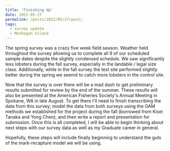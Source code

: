 ```yaml
---
title: 'Finishing Up'
date: 2022-05-27
permalink: /posts/2022/05/27/post/
tags:
  - survey update
  - Monhegan Island
---
```


The spring survey was a crazy five week field season. Weather held throughout the survey allowing us to complete all 9 of our scheduled sample dates despite the slightly condensed schedule. We saw significantly less lobsters during the fall survey, especially in the landable / legal size class. Additionally, while in the fall survey the test site performed slightly better during the spring we seemd to catch more lobsters in the control site. 

Now that the survey is over there will be a mad dash to get preliminary results submitted for review by the end of the summer. These results will also be presented at the American Fisheries Society's Annual Meeting in Spokane, WA in late August. To get there I'll need to finish transcribing the data from this survey; model the data from both surveys using the GAM methods we established for the project during the fall (borrowed from Kisei Tanaka and Yong Chen); and then write a report and presentation for submission. Once this is all completed, I will be able to begin thinking about next steps with our survey data as well as my Graduate career in general.

Hopefully, these steps will include finally beginning to understand the guts of the mark-recapture model we will be using.
